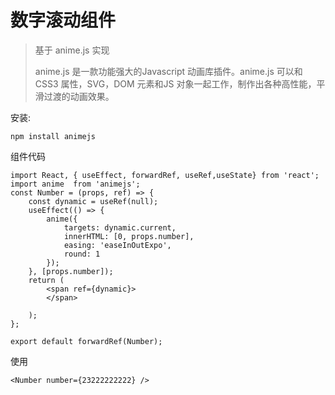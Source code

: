 # 数字滚动组件

> 基于 anime.js 实现
> 
> anime.js 是一款功能强大的Javascript 动画库插件。anime.js 可以和CSS3 属性，SVG，DOM 元素和JS 对象一起工作，制作出各种高性能，平滑过渡的动画效果。

安装:

```JSX
npm install animejs 
```

组件代码

```JSX
import React, { useEffect, forwardRef, useRef,useState} from 'react';
import anime  from 'animejs';
const Number = (props, ref) => {
    const dynamic = useRef(null);
    useEffect(() => {
        anime({
            targets: dynamic.current, 
            innerHTML: [0, props.number],
            easing: 'easeInOutExpo',
            round: 1
        });
    }, [props.number]);
    return (
        <span ref={dynamic}>
        </span>

    );
};
  
export default forwardRef(Number);

```

使用

```JSX
<Number number={23222222222} />
```
